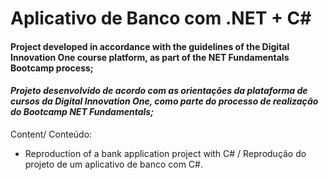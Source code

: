 # Aplicativo de Banco com .NET + C#

#### Project developed in accordance with the guidelines of the Digital Innovation One course platform, as part of the NET Fundamentals Bootcamp process;

#### _Projeto desenvolvido de acordo com as orientações da plataforma de cursos da Digital Innovation One, como parte do processo de realização do Bootcamp NET Fundamentals;_

Content/ Conteúdo:

* Reproduction of a bank application project with C# / Reprodução do projeto de um aplicativo de banco com C#.

